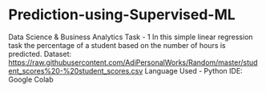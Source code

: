 # Prediction-using-Supervised-ML

Data Science & Business Analytics Task - 1
In this simple linear regression task the percentage of a student based on the number of hours is predicted.
Dataset: https://raw.githubusercontent.com/AdiPersonalWorks/Random/master/student_scores%20-%20student_scores.csv
Language Used - Python
IDE: Google Colab
